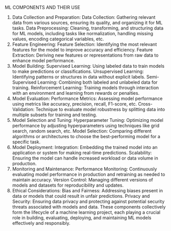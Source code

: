 ML COMPONENTS AND THEIR USE

1. Data Collection and Preparation:
Data Collection: Gathering relevant data from various sources, ensuring its quality, and organizing it for ML tasks.
Data Preprocessing: Cleaning, transforming, and structuring data for ML models, including tasks like normalization, handling missing values, encoding categorical variables, etc.
2. Feature Engineering:
Feature Selection: Identifying the most relevant features for the model to improve accuracy and efficiency.
Feature Extraction: Deriving new features or representations from raw data to enhance model performance.
3. Model Building:
Supervised Learning: Using labeled data to train models to make predictions or classifications.
Unsupervised Learning: Identifying patterns or structures in data without explicit labels.
Semi-Supervised Learning: Combining both labeled and unlabeled data for training.
Reinforcement Learning: Training models through interaction with an environment and learning from rewards or penalties.
4. Model Evaluation:
Performance Metrics: Assessing model performance using metrics like accuracy, precision, recall, F1-score, etc.
Cross-Validation: Technique to evaluate model robustness by splitting data into multiple subsets for training and testing.
5. Model Selection and Tuning:
Hyperparameter Tuning: Optimizing model performance by adjusting hyperparameters using techniques like grid search, random search, etc.
Model Selection: Comparing different algorithms or architectures to choose the best-performing model for a specific task.
6. Model Deployment:
Integration: Embedding the trained model into an application or system for making real-time predictions.
Scalability: Ensuring the model can handle increased workload or data volume in production.
7. Monitoring and Maintenance:
Performance Monitoring: Continuously evaluating model performance in production and retraining as needed to maintain accuracy.
Version Control: Managing different versions of models and datasets for reproducibility and updates.
8. Ethical Considerations:
Bias and Fairness: Addressing biases present in data or models that could result in unfair predictions.
Privacy and Security: Ensuring data privacy and protecting against potential security threats associated with models and data.
These components collectively form the lifecycle of a machine learning project, each playing a crucial role in building, evaluating, deploying, and maintaining ML models effectively and responsibly.






